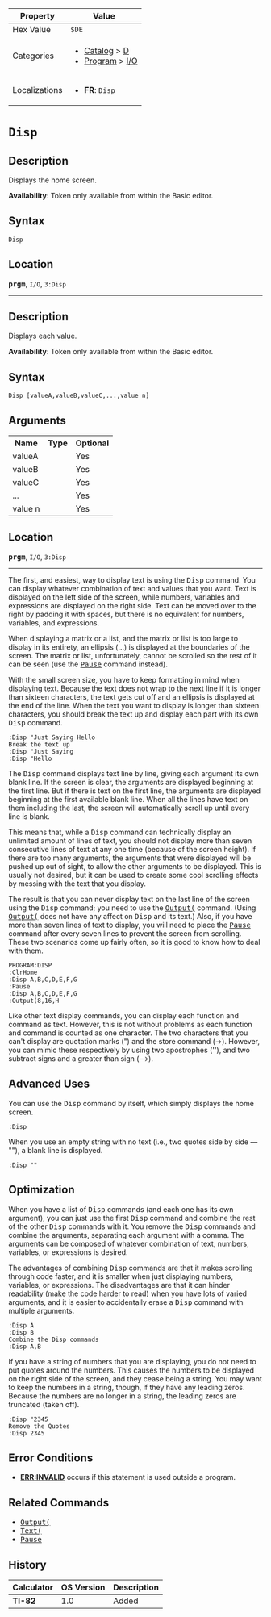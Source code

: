 | Property      | Value |
|---------------|-------|
| Hex Value     | `$DE`|
| Categories    | <ul><li>[Catalog](<../categories/Catalog.md>) > [D](<../categories/Catalog.md#D>)</li><li>[Program](<../categories/Program.md>) > [I/O](<../categories/Program.md#I/O>)</li></ul> |
| Localizations | <ul><li><b>FR</b>: `Disp `</li></ul> |

# `Disp `

## Description
Displays the home screen.


<b>Availability</b>: Token only available from within the Basic editor.

## Syntax
`Disp`

## Location
<tt><kbd><b>prgm</b></kbd></tt>, `I/O`, `3:Disp`
<hr>

## Description
Displays each value.


<b>Availability</b>: Token only available from within the Basic editor.

## Syntax
`Disp [valueA,valueB,valueC,...,value n]`

## Arguments
<table>
<tr><th>Name</th><th>Type</th><th>Optional</th></tr>

<tr><td>valueA</td><td></td><td>Yes</td></tr>

<tr><td>valueB</td><td></td><td>Yes</td></tr>

<tr><td>valueC</td><td></td><td>Yes</td></tr>

<tr><td>...</td><td></td><td>Yes</td></tr>

<tr><td>value n</td><td></td><td>Yes</td></tr>

</table>

## Location
<tt><kbd><b>prgm</b></kbd></tt>, `I/O`, `3:Disp`
<hr>

The first, and easiest, way to display text is using the <tt>Disp</tt> command. You can display whatever combination of text and values that you want. Text is displayed on the left side of the screen, while numbers, variables and expressions are displayed on the right side. Text can be moved over to the right by padding it with spaces, but there is no equivalent for numbers, variables, and expressions.

When displaying a matrix or a list, and the matrix or list is too large to display in its entirety, an ellipsis (…) is displayed at the boundaries of the screen. The matrix or list, unfortunately, cannot be scrolled so the rest of it can be seen (use the <tt><a href="/pause">Pause</a></tt> command instead).

With the small screen size, you have to keep formatting in mind when displaying text. Because the text does not wrap to the next line if it is longer than sixteen characters, the text gets cut off and an ellipsis is displayed at the end of the line. When the text you want to display is longer than sixteen characters, you should break the text up and display each part with its own <tt>Disp</tt> command.

```ti-basic
:Disp "Just Saying Hello
Break the text up
:Disp "Just Saying
:Disp "Hello
```

The <tt>Disp</tt> command displays text line by line, giving each argument its own blank line. If the screen is clear, the arguments are displayed beginning at the first line. But if there is text on the first line, the arguments are displayed beginning at the first available blank line. When all the lines have text on them including the last, the screen will automatically scroll up until every line is blank.

This means that, while a <tt>Disp</tt> command can technically display an unlimited amount of lines of text, you should not display more than seven consecutive lines of text at any one time (because of the screen height). If there are too many arguments, the arguments that were displayed will be pushed up out of sight, to allow the other arguments to be displayed. This is usually not desired, but it can be used to create some cool scrolling effects by messing with the text that you display.

The result is that you can never display text on the last line of the screen using the <tt>Disp</tt> command; you need to use the <tt><a href="/output">Output(</a></tt> command. (Using <tt><a href="/output">Output(</a></tt> does not have any affect on <tt>Disp</tt> and its text.) Also, if you have more than seven lines of text to display, you will need to place the <tt><a href="/pause">Pause</a></tt> command after every seven lines to prevent the screen from scrolling. These two scenarios come up fairly often, so it is good to know how to deal with them.

```ti-basic
PROGRAM:DISP
:ClrHome
:Disp A,B,C,D,E,F,G
:Pause
:Disp A,B,C,D,E,F,G
:Output(8,16,H
```

Like other text display commands, you can display each function and command as text. However, this is not without problems as each function and command is counted as one character. The two characters that you can't display are quotation marks (") and the store command (→). However, you can mimic these respectively by using two apostrophes (''), and two subtract signs and a greater than sign (—>).

## Advanced Uses

You can use the <tt>Disp</tt> command by itself, which simply displays the home screen.

```ti-basic
:Disp
```

When you use an empty string with no text (i.e., two quotes side by side — ""), a blank line is displayed.

```ti-basic
:Disp ""
```

## Optimization

When you have a list of <tt>Disp</tt> commands (and each one has its own argument), you can just use the first <tt>Disp</tt> command and combine the rest of the other <tt>Disp</tt> commands with it. You remove the <tt>Disp</tt> commands and combine the arguments, separating each argument with a comma. The arguments can be composed of whatever combination of text, numbers, variables, or expressions is desired.

The advantages of combining <tt>Disp</tt> commands are that it makes scrolling through code faster, and it is smaller when just displaying numbers, variables, or expressions. The disadvantages are that it can hinder readability (make the code harder to read) when you have lots of varied arguments, and it is easier to accidentally erase a <tt>Disp</tt> command with multiple arguments.

```ti-basic
:Disp A
:Disp B
Combine the Disp commands
:Disp A,B
```

If you have a string of numbers that you are displaying, you do not need to put quotes around the numbers. This causes the numbers to be displayed on the right side of the screen, and they cease being a string. You may want to keep the numbers in a string, though, if they have any leading zeros. Because the numbers are no longer in a string, the leading zeros are truncated (taken off).

```ti-basic
:Disp "2345
Remove the Quotes
:Disp 2345
```

## Error Conditions

*   **[ERR:INVALID](/errors#invalid)** occurs if this statement is used outside a program.

## Related Commands

*   <tt><a href="/output">Output(</a></tt>
*   <tt><a href="/text">Text(</a></tt>
*   <tt><a href="/pause">Pause</a></tt>

## History
| Calculator | OS Version | Description |
|------------|------------|-------------|
| <b>TI-82</b> | 1.0 | Added |


